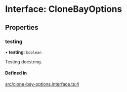 # Interface: CloneBayOptions

## Properties

### testing

• **testing**: `boolean`

Testing docstring.

#### Defined in

[src/clone-bay-options.interface.ts:4](https://github.com/joonashak/nestjs-clone-bay/blob/92443ec/lib/src/clone-bay-options.interface.ts#L4)
